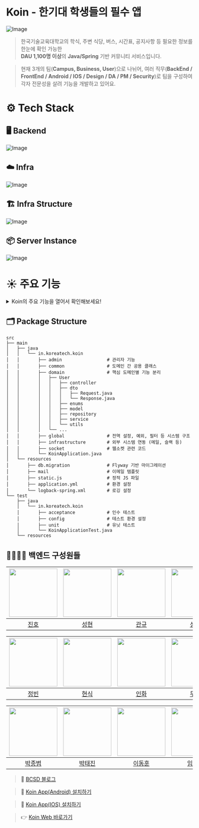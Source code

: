 # Koin - 한기대 학생들의 필수 앱

![Image](https://github.com/user-attachments/assets/75742ede-7e33-435c-9330-c9b6ab232231)

> 한국기술교육대학교의 학식, 주변 식당, 버스, 시간표, 공지사항 등 필요한 정보를 한눈에 확인 가능한   
> **DAU 1,100명 이상**의 **Java/Spring** 기반 커뮤니티 서비스입니다.

> 현재 3개의 팀(**Campus, Business, User**)으로 나뉘어, 여러 직무(**BackEnd / FrontEnd / Android / IOS / Design / DA / PM / Security**)로 팀을 구성하여 각자 전문성을 살려 기능을 개발하고 있어요.

# ⚙️ Tech Stack

## 🖥️ Backend
![Image](https://github.com/user-attachments/assets/7b409909-051a-4918-9374-29f654cd8ca7)

## ☁️ Infra
![Image](https://github.com/user-attachments/assets/747c5fab-40d0-4b69-881b-ba7335061389)

## 🏗️ Infra Structure
![Image](https://github.com/user-attachments/assets/5727bb18-242b-4edb-930a-cee08a90f2ad)

## 📦 Server Instance
![Image](https://github.com/user-attachments/assets/5bf5c67a-b008-4652-b45e-e7606803df82)

# ☀️ 주요 기능
<details>
<summary> Koin의 주요 기능을 열어서 확인해보세요!</summary>

<br/>

![Image](https://github.com/user-attachments/assets/6a4dfe70-9168-4023-871f-2c900d5a2ea0)

![Image](https://github.com/user-attachments/assets/a5b51d8a-c47f-4601-9485-0a26986096fb)

![Image](https://github.com/user-attachments/assets/47893383-ba53-4854-b59a-cc1338e3fee6)

![Image](https://github.com/user-attachments/assets/c361d317-a7d5-4219-91d3-6c84beb820c7)

![Image](https://github.com/user-attachments/assets/4a1d6b6a-b773-479d-abb5-035fa46d1aae)

![Image](https://github.com/user-attachments/assets/1f32589f-d688-406a-9af7-efbe9fc70b04)

![Image](https://github.com/user-attachments/assets/0e0be4a5-7025-463d-a95f-16c855af4db3)

![Image](https://github.com/user-attachments/assets/3b058da3-91ec-4d50-baed-734b29799783)

![Image](https://github.com/user-attachments/assets/dddba80d-21e3-416e-8dff-9f443d14f199)

</details>

## 🗂️ Package Structure
```
src
├── main
│   ├── java
│   │   └── in.koreatech.koin
│   │       ├── admin                 # 관리자 기능
│   │       ├── common                # 도메인 간 공용 클래스
│   │       ├── domain                # 핵심 도메인별 기능 분리
│   │       │   ├── User
│   │       │   │   ├── controller
│   │       │   │   ├── dto
│   │       │   │   │   ├── Request.java
│   │       │   │   │   └── Response.java
│   │       │   │   ├── enums
│   │       │   │   ├── model
│   │       │   │   ├── repository
│   │       │   │   ├── service
│   │       │   │   └── utils
│   │       │   └── ...
│   │       ├── global                # 전역 설정, 예외, 필터 등 시스템 구조
│   │       ├── infrastructure        # 외부 시스템 연동 (메일, 슬랙 등)
│   │       ├── socket                # 웹소켓 관련 코드
│   │       └── KoinApplication.java      
│   └── resources
│       ├── db.migration              # Flyway 기반 마이그레이션
│       ├── mail                      # 이메일 템플릿
│       ├── static.js                 # 정적 JS 파일
│       ├── application.yml           # 환경 설정
│       └── logback-spring.xml        # 로깅 설정
└── test
    ├── java
    │   └── in.koreatech.koin
    │       ├── acceptance            # 인수 테스트
    │       ├── config                # 테스트 환경 설정
    │       ├── unit                  # 유닛 테스트
    │       └── KoinApplicationTest.java
    └── resources
```
## 🧑‍🧑‍🧒‍🧒 백엔드 구성원들

| <img src="https://github.com/user-attachments/assets/7f3ce35a-0b5d-4755-b5c3-2baef4a2677f" width="130"> | <img src="https://github.com/user-attachments/assets/530d5b55-26a0-4b85-ac65-d0da0e5f895a" width="130"> | <img src="https://github.com/user-attachments/assets/1210988c-4ed0-4759-949c-b435bb81e803" width="130"> | <img src="https://github.com/user-attachments/assets/25e3bc7a-0c9e-4fca-97f8-6bbfb45079ee" width="130"> |
| :--: | :--: | :--: | :--: |
| [진호](https://github.com/BaeJinho4028) | [성현](https://github.com/krSeonghyeon) | [관규](https://github.com/Soundbar91) | [성빈](https://github.com/ImTotem) |

| <img src="https://github.com/user-attachments/assets/d0ae5872-2ae6-45f8-aae8-fa053fa475e5" width="130"> | <img src="https://github.com/user-attachments/assets/b3373849-7ed8-46a3-81f2-fdae8e52d82a" width="130"> | <img src="https://github.com/user-attachments/assets/b217bbd3-9a6e-4262-abd3-46acb1fd3cbd" width="130"> | <img src="https://github.com/user-attachments/assets/6068f003-71cc-4119-93bf-97c9a27ed256" width="130"> |
| :--: | :--: | :--: | :--: |
| [정빈](https://github.com/duehee) | [현식](https://github.com/Choon0414) | [인화](https://github.com/kih1015) | [두현](https://github.com/DHkimgit) |


| <img src="https://github.com/asa9874.png" width="130"> | <img src="https://github.com/taejinn.png" width="130"> | <img src="https://github.com/dh2906.png" width="130"> | <img src="https://github.com/dldb-chamchi.png" width="130"> |
| :--: | :--: | :--: | :--: |
| [박종범](https://github.com/asa9874) | [박태진](https://github.com/taejinn) | [이동훈](https://github.com/dh2906) | [임아리](https://github.com/dldb-chamchi) |




> 📝 [BCSD 블로그](https://blog.bcsdlab.com/introduce)

> 🤖 [Koin App(Android) 설치하기](https://play.google.com/store/apps/details?id=in.koreatech.koin&hl=ko)

> 🍎 [Koin App(IOS) 설치하기](https://apps.apple.com/bh/app/%EC%BD%94%EC%9D%B8-koreatech-in-%ED%95%9C%EA%B8%B0%EB%8C%80-%EC%BB%A4%EB%AE%A4%EB%8B%88%ED%8B%B0/id1500848622)

> 👉 [Koin Web 바로가기](https://koreatech.in/)
